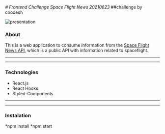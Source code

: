 _# Frontend Challenge Space Flight News 20210823_
##challenge by coodesh

![presentation]()

### About

This is a web application to consume  information from the [Space Flight News API](https://api.spaceflightnewsapi.net/v3/documentation), which is  a public API with information related to spaceflight.

---
---

### Technologies
* React.js
* React Hooks
* Styled-Components

---
---

### Instalation
*npm install
*npm start


